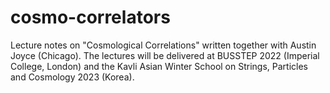 # cosmo-correlators
Lecture notes on "Cosmological Correlations" written together with Austin Joyce (Chicago).
The lectures will be delivered at BUSSTEP 2022 (Imperial College, London) and the 
Kavli Asian Winter School on Strings, Particles and Cosmology 2023 (Korea).
